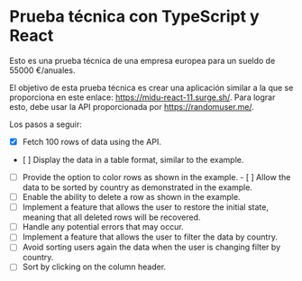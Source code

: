 # Prueba técnica con TypeScript y React

Esto es una prueba técnica de una empresa europea para un sueldo de 55000 €/anuales.

El objetivo de esta prueba técnica es crear una aplicación similar a la que se proporciona en este enlace: <https://midu-react-11.surge.sh/>. Para lograr esto, debe usar la API proporcionada por <https://randomuser.me/>.

Los pasos a seguir:

- [x] Fetch 100 rows of data using the API.
- [ ] Display the data in a table format, similar to the example.
- [ ] Provide the option to color rows as shown in the example.
- [ ] Allow the data to be sorted by country as demonstrated in the example.
- [ ] Enable the ability to delete a row as shown in the example.
- [ ] Implement a feature that allows the user to restore the initial state, meaning that all deleted rows will be recovered.
- [ ] Handle any potential errors that may occur.
- [ ] Implement a feature that allows the user to filter the data by country.
- [ ] Avoid sorting users again the data when the user is changing filter by country.
- [ ] Sort by clicking on the column header.
